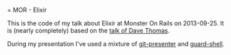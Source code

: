 = MOR - Elixir

This is the code of my talk about Elixir at Monster On Rails on 2013-09-25. It is (nearly completely) based on the [talk of Dave Thomas](http://youtu.be/KQwEmdOH-GM).

During my presentation I've used a mixture of [git-presenter](https://github.com/pythonandchips/git-presenter) and [guard-shell](https://github.com/guard/guard-shell).
